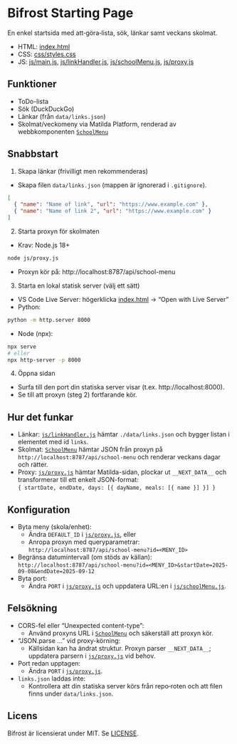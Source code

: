 # Bifrost Starting Page

En enkel startsida med att‑göra‑lista, sök, länkar samt veckans skolmat.

- HTML: [index.html](index.html)
- CSS: [css/styles.css](css/styles.css)
- JS: [js/main.js](js/main.js), [js/linkHandler.js](js/linkHandler.js), [js/schoolMenu.js](js/schoolMenu.js), [js/proxy.js](js/proxy.js)

## Funktioner

- ToDo-lista
- Sök (DuckDuckGo)
- Länkar (från `data/links.json`)
- Skolmat/veckomeny via Matilda Platform, renderad av webbkomponenten [`SchoolMenu`](js/schoolMenu.js)

## Snabbstart

1) Skapa länkar (frivilligt men rekommenderas)
- Skapa filen `data/links.json` (mappen är ignorerad i `.gitignore`).
```json
[
  { "name": "Name of link", "url": "https://www.example.com" },
  { "name": "Name of link 2", "url": "https://www.example.com" }
]
```

2) Starta proxyn för skolmaten
- Krav: Node.js 18+
```bash
node js/proxy.js
```
- Proxyn kör på: http://localhost:8787/api/school-menu

3) Starta en lokal statisk server (välj ett sätt)
- VS Code Live Server: högerklicka [index.html](index.html) → “Open with Live Server”
- Python:
```bash
python -m http.server 8000
```
- Node (npx):
```bash
npx serve
# eller
npx http-server -p 8000
```

4) Öppna sidan
- Surfa till den port din statiska server visar (t.ex. http://localhost:8000).
- Se till att proxyn (steg 2) fortfarande kör.

## Hur det funkar

- Länkar: [`js/linkHandler.js`](js/linkHandler.js) hämtar `./data/links.json` och bygger listan i elementet med id `links`.
- Skolmat: [`SchoolMenu`](js/schoolMenu.js) hämtar JSON från proxyn på `http://localhost:8787/api/school-menu` och renderar veckans dagar och rätter.
- Proxy: [`js/proxy.js`](js/proxy.js) hämtar Matilda-sidan, plockar ut `__NEXT_DATA__` och transformerar till ett enkelt JSON-format:  
  `{ startDate, endDate, days: [{ dayName, meals: [{ name }] }] }`

## Konfiguration

- Byta meny (skola/enhet): 
  - Ändra `DEFAULT_ID` i [`js/proxy.js`](js/proxy.js), eller
  - Anropa proxyn med queryparametrar:  
    `http://localhost:8787/api/school-menu?id=<MENY_ID>`
- Begränsa datumintervall (om stöds av källan):  
  `http://localhost:8787/api/school-menu?id=<MENY_ID>&startDate=2025-09-08&endDate=2025-09-12`
- Byta port:
  - Ändra `PORT` i [`js/proxy.js`](js/proxy.js) och uppdatera URL:en i [`js/schoolMenu.js`](js/schoolMenu.js).

## Felsökning

- CORS-fel eller “Unexpected content-type”:
  - Använd proxyns URL i [`SchoolMenu`](js/schoolMenu.js) och säkerställ att proxyn kör.
- “JSON.parse …” vid proxy-körning:
  - Källsidan kan ha ändrat struktur. Proxyn parser `__NEXT_DATA__`; uppdatera parsern i [`js/proxy.js`](js/proxy.js) vid behov.
- Port redan upptagen:
  - Ändra `PORT` i [`js/proxy.js`](js/proxy.js).
- `links.json` laddas inte:
  - Kontrollera att din statiska server körs från repo‑roten och att filen finns under `data/links.json`.

## Licens

Bifrost är licensierat under MIT. Se [LICENSE](LICENSE).
